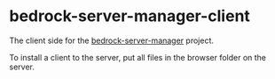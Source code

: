 # bedrock-server-manager-client

The client side for the [bedrock-server-manager](https://github.com/7dev7urandom/bedrock-server-manager) project. 

To install a client to the server, put all files in the browser folder on the server. 